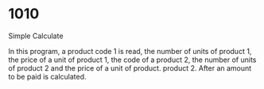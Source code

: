 # 1010
 Simple Calculate

In this program, a product code 1 is read, the number of units of product 1, the price of a unit of product 1, the code of a product 2, the number of units of product 2 and the price of a unit of product. product 2. After an amount to be paid is calculated.